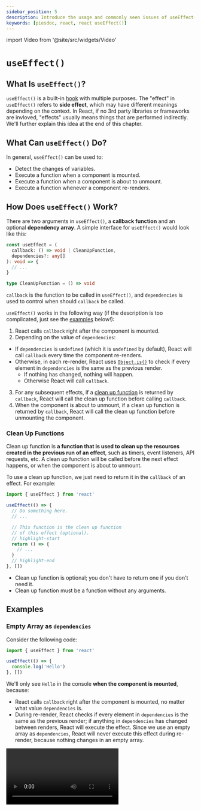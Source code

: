 ```yaml
---
sidebar_position: 5
description: Introduce the usage and commonly seen issues of useEffect() in React.
keywords: [piesdoc, react, react useEffect()]
---
```


import Video from '@site/src/widgets/Video'

# `useEffect()`

## What Is `useEffect()`?

`useEffect()` is a built-in [hook](./the-basics-of-hooks.md) with multiple purposes. The "effect" in `useEffect()` refers to **side effect**, which may have different meanings depending on the context. In React, if no 3rd party libraries or frameworks are invloved, "effects" usually means things that are performed indirectly. We'll further explain this idea at the end of this chapter.

## What Can `useEffect()` Do?

In general, `useEffect()` can be used to:

- Detect the changes of variables.
- Execute a function when a component is mounted.
- Execute a function when a component is about to unmount.
- Execute a function whenever a component re-renders.

## How Does `useEffect()` Work?

There are two arguments in `useEffect()`, a **callback function** and an optional **dependency array**. A simple interface for `useEffect()` would look like this:

```ts showLineNumbers
const useEffect = (
  callback: () => void | CleanUpFunction,
  dependencies?: any[]
): void => {
  // ...
}

type CleanUpFunction = () => void
```

`callback` is the function to be called in `useEffect()`, and `dependencies` is used to control when should `callback` be called.

`useEffect()` works in the following way (if the description is too complicated, just see the [examples](#examples) below!):

1. React calls `callback` right after the component is mounted.
2. Depending on the value of `dependencies`:
  - If `dependencies` is `undefined` (which it is `undefined` by default), React will call `callback` every time the component re-renders.
  - Otherwise, in each re-render, React uses [`Object.is()`](https://developer.mozilla.org/en-US/docs/Web/JavaScript/Reference/Global_Objects/Object/is) to check if every element in `dependencies` is the same as the previous render.
    - If nothing has changed, nothing will happen.
    - Otherwise React will call `callback`.
3. For any subsequent effects, if a [clean up function](#clean-up-functions) is returned by `callback`, React will call the clean up function before calling `callback`.
4. When the component is about to unmount, if a clean up function is returned by `callback`, React will call the clean up function before unmounting the component.

### Clean Up Functions

Clean up function is **a function that is used to clean up the resources created in the previous run of an effect**, such as timers, event listeners, API requests, etc. A clean up function will be called before the next effect happens, or when the component is about to unmount.

To use a clean up function, we just need to return it in the `callback` of an effect. For example:

```ts showLineNumbers
import { useEffect } from 'react'

useEffect(() => {
  // Do something here.
  // ...

  // This function is the clean up function
  // of this effect (optional).
  // highlight-start
  return () => {
    // ...
  }
  // highlight-end
}, [])
```

- Clean up function is optional; you don't have to return one if you don't need it.
- Clean up function must be a function without any arguments.

## Examples

### Empty Array as `dependencies`

Consider the following code:

```ts showLineNumbers
import { useEffect } from 'react'

useEffect(() => {
  console.log('Hello')
}, [])
```

We'll only see `Hello` in the console **when the component is mounted**, because:

- React calls `callback` right after the component is mounted, no matter what value `dependencies` is.
- During re-render, React checks if every element in `dependencies` is the same as the previous render; if anything in `dependencies` has changed between renders, React will execute the effect. Since we use an empty array as `dependencies`, React will never execute this effect during re-render, because nothing changes in an empty array.

<Video src="/video/react/use-effect_empty-array_no-clean-up.mov" />

What if a clean up function is returned in this effect? For example:

```ts showLineNumbers
import { useEffect } from 'react'

useEffect(() => {
  console.log('Hello')

  // highlight-start
  return () => {
    console.log('World')
  }
  // highlight-end
}, [])
```

Due to the fact that `dependencies` is an empty array, which means no subsequent effect will be executed, we'll only see `World` in the console when the component is about to unmount.

<Video src="/video/react/use-effect_empty-array_with-clean-up.mov" />

### Non-empty Array as `dependencies`

Consider the following code:

```tsx showLineNumbers
import { useState, useEffect } from 'react'

const [count, setCount] = useState(0)

useEffect(() => {
  console.log('Hello')
}, [count])
```

We'll see `Hello` in the console **when the component is mounted**, and **whenever `count` changes**, because:

- React calls `callback` right after the component is mounted, no matter what value `dependencies` is.
- `count` is an element of `dependencies`, so the changes of `count` will trigger the effect.

<Video src="/video/react/use-effect_non-empty-array_no-clean-up.mov" />

What if a clean up function is returned in this effect? For example:

```ts showLineNumbers
import { useState, useEffect } from 'react'

const [count, setCount] = useState(0)

useEffect(() => {
  console.log('Hello')

  // highlight-start
  return () => {
    console.log('World')
  }
  // highlight-end
}, [count])
```

We'll see `World` in the console when:

- Whenever `count` changes (so we will not see it in the first render). For subsequent effects, React will run the clean up function first, then the main effect.
- When the component is about to unmount.

<Video src="/video/react/use-effect_non-empty-array_with-clean-up.mov" />

### `undefined` as `dependencies`

Consider the following code:

```tsx showLineNumbers
import { useEffect } from 'react'

useEffect(() => {
  console.log('Hello')
})
```

We'll see `Hello` in the console **when the component is mounted**, and **whenever the component re-renders**, because:

- React calls `callback` right after the component is mounted, no matter what value `dependencies` is.
- `dependencies` is `undefined`, which means the effect will be executed every time the component re-renders.

<Video src="/video/react/use-effect_non-empty-array_no-clean-up.mov" />

What if a clean up function is returned in this effect? For example:

```ts showLineNumbers
import { useEffect } from 'react'

useEffect(() => {
  console.log('Hello')

  // highlight-start
  return () => {
    console.log('World')
  }
  // highlight-end
})
```

We'll see `World` in the console when:

- Whenever the component re-renders. For subsequent effects, React will run the clean up function first, then the main effect.
- When the component is about to unmount.

<Video src="/video/react/use-effect_non-empty-array_with-clean-up.mov" />

## Async Callback

Currently, React does not support async callback in `useEffect()`. However, we can still do something asynchronous in an effect by declaring an `async` function and call it on our own. For example:

```ts showLineNumbers
import { useEffect } from 'react'

useEffect(() => {
  // Declare an async function
  const fetchData = async () => {
    // We can now use `await` here.
    const data = await MyAPI.getSomething()
  }

  // Call the async function
  fetchData()
}, [])
```

## Are Side Effects Good?

As we mentioned at the beginning of this article, "side effects" may have different meanings depending on the context, so we can't just say it's good or bad without knowing the context. However, in React, assuming no 3rd party libraries and frameworks are involved, "effects" usually refers to things that are performed indirectly, which is usually **not intuitive** and makes your code hard to understand and maintain.

Sometimes an effect is indeed the only option, such as calling an API on mount, or doing something right before the component unmounts; but sometimes there are other better choices than using an effect, **especially when `useEffect()` is used with `setState()`**.

For example, consider the following scenario:

- There's an input box on the screen, and we must record the value entered by the user.
- If there's any prohibited characters (i.e. `a`) in the value, show `Prohobited characters found` on the screen.

<Video src="/video/react/use-effect_prohibited-characters.mov" />

In this scenario, we often see code like this:

```tsx showLineNumbers
import { useState, useEffect, ChangeEvent } from 'react'

export const Example = () => {
  const [value, setValue] = useState('')
  // highlight-next-line
  const [hasProhibitedChars, setHasProhibitedChars] = useState(false)

  // highlight-start
  useEffect(() => {
    setHasProhibitedChars(value.includes('a'))
  }, [value])
  // highlight-end

  const handleChange = (e: ChangeEvent<HTMLInputElement>) => {
    setValue(e.target.value)
  }

  return (
    <div>
      <input onChange={handleChange} />
      {hasProhibitedChars && <span>Prohibited characters found</span>}
    </div>
  )
}
```

In the above example, in addition to the `value` state, we also declare a `hasProhibitedChars` state, which is used to represent if there's any prohibited characters in `value`. Then, we use `useEffect()` with `value` as an dependency so that we can update `hasProhibitedChars` whenever `value` changes.

While this works fine, if we think about it, we'll find that we don't need an effect at all. Since `hasProhibitedChars` is a variable that completely relies on `value`, and we know exactly when `setValue()` is going to be called, why don't we just call `setHasProhibitedChars()` at the same time? For examle:

```tsx showLineNumbers
import { useState, ChangeEvent } from 'react'

export const Example = () => {
  const [value, setValue] = useState('')
  const [hasProhibitedChars, setHasProhibitedChars] = useState(false)

  const handleChange = (e: ChangeEvent<HTMLInputElement>) => {
    const nextValue = e.target.value
    setValue(nextValue)
    // highlight-next-line
    setHasProhibitedChars(nextValue.includes('a'))
  }

  return (
    <div>
      <input onChange={handleChange} />
      {hasProhibitedChars && <span>Prohibited characters found</span>}
    </div>
  )
}
```

This way our code will be way cleaner than using an effect. Besides, in this scenario, we don't necessarily need `hasProhibitedChars` to be a state; either using a normal variable or [`useMemo()`](./optimization-functions#usememo) will be enough. For example:

```tsx showLineNumbers
import { useState, ChangeEvent } from 'react'

export const Example = () => {
  const [value, setValue] = useState('')

  // highlight-next-line
  const hasProhibitedChars = value.includes('a')

  const handleChange = (e: ChangeEvent<HTMLInputElement>) => {
    setValue(e.target.value)
  }

  return (
    <div>
      <input onChange={handleChange} />
      {hasProhibitedChars && <span>Prohibited characters found</span>}
    </div>
  )
}
```

To sum up, before using `useEffect()`, it is recommend to think whether there are other solutions, especially when `useEffect()` is used with `setState()`, or when multiple effects are chained together. Most of the time those effects can be avoided by moving `setState()` to an earlier point of time in the event, or by removing the variable from the states, just like how we handle `hasProhibitedChars` in this example.
